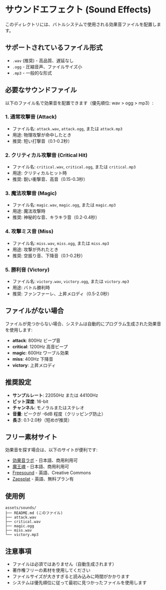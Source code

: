 # サウンドエフェクト (Sound Effects)

このディレクトリには、バトルシステムで使用される効果音ファイルを配置します。

## サポートされているファイル形式

- `.wav` (推奨) - 高品質、遅延なし
- `.ogg` - 圧縮音声、ファイルサイズ小
- `.mp3` - 一般的な形式

## 必要なサウンドファイル

以下のファイル名で効果音を配置できます（優先順位: wav > ogg > mp3）:

### 1. 通常攻撃音 (Attack)
- ファイル名: `attack.wav`, `attack.ogg`, または `attack.mp3`
- 用途: 物理攻撃が命中したとき
- 推奨: 短い打撃音（0.1-0.2秒）

### 2. クリティカル攻撃音 (Critical Hit)
- ファイル名: `critical.wav`, `critical.ogg`, または `critical.mp3`
- 用途: クリティカルヒット時
- 推奨: 鋭い衝撃音、高音（0.15-0.3秒）

### 3. 魔法攻撃音 (Magic)
- ファイル名: `magic.wav`, `magic.ogg`, または `magic.mp3`
- 用途: 魔法攻撃時
- 推奨: 神秘的な音、キラキラ音（0.2-0.4秒）

### 4. 攻撃ミス音 (Miss)
- ファイル名: `miss.wav`, `miss.ogg`, または `miss.mp3`
- 用途: 攻撃が外れたとき
- 推奨: 空振り音、下降音（0.1-0.2秒）

### 5. 勝利音 (Victory)
- ファイル名: `victory.wav`, `victory.ogg`, または `victory.mp3`
- 用途: バトル勝利時
- 推奨: ファンファーレ、上昇メロディ（0.5-2.0秒）

## ファイルがない場合

ファイルが見つからない場合、システムは自動的にプログラム生成された効果音を使用します:
- **attack**: 800Hz ビープ音
- **critical**: 1200Hz 高音ビープ
- **magic**: 600Hz ワーブル効果
- **miss**: 400Hz 下降音
- **victory**: 上昇メロディ

## 推奨設定

- **サンプルレート**: 22050Hz または 44100Hz
- **ビット深度**: 16-bit
- **チャンネル**: モノラルまたはステレオ
- **音量**: ピークが -6dB 程度（クリッピング防止）
- **長さ**: 0.1-2.0秒（短めが推奨）

## フリー素材サイト

効果音を探す場合は、以下のサイトが便利です:

- [効果音ラボ](https://soundeffect-lab.info/) - 日本語、商用利用可
- [魔王魂](https://maou.audio/) - 日本語、商用利用可
- [Freesound](https://freesound.org/) - 英語、Creative Commons
- [Zapsplat](https://www.zapsplat.com/) - 英語、無料プラン有

## 使用例

```
assets/sounds/
├── README.md (このファイル)
├── attack.wav
├── critical.wav
├── magic.ogg
├── miss.wav
└── victory.mp3
```

## 注意事項

- ファイルは必須ではありません（自動生成されます）
- 著作権フリーの素材を使用してください
- ファイルサイズが大きすぎると読み込みに時間がかかります
- システムは優先順位に従って最初に見つかったファイルを使用します